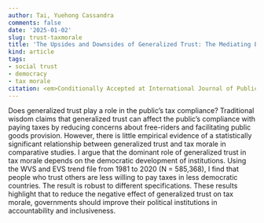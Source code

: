 ```yaml
---
author: Tai, Yuehong Cassandra
comments: false
date: '2025-01-02'
slug: trust-taxmorale
title: 'The Upsides and Downsides of Generalized Trust: The Mediating Effect of Democratic Institutions'
kind: article
tags:
- social trust
- democracy
- tax morale
citation: <em>Conditionally Accepted at International Journal of Public Opinion Research</em>
---
```



Does generalized trust play a role in the public’s tax compliance? Traditional wisdom claims that generalized trust can affect the public’s compliance with paying taxes by reducing concerns about free-riders and facilitating public goods provision. However, there is little empirical evidence of a statistically significant relationship between generalized trust and tax morale in comparative studies. I argue that the dominant role of generalized trust in tax morale depends on the democratic development of institutions. Using the WVS and EVS trend file from 1981 to 2020 (N = 585,368), I find that people who trust others are less willing to pay taxes in less democratic countries. The result is robust to different specifications. These results highlight that to reduce the negative effect of generalized trust on tax morale, governments should improve their political institutions in accountability and inclusiveness.